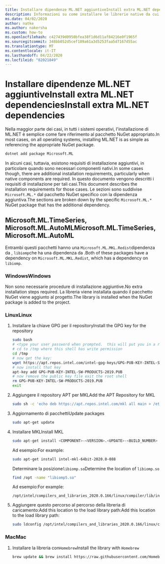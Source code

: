 ```yaml
---
title: Installare dipendenze ML.NET aggiuntiveInstall extra ML.NET dependencies
description: Informazioni su come installare le librerie native da cui ML.NET pacchetti dipendono ma non vengono installati con i pacchetti NuGet
ms.date: 04/02/2020
author: natke
ms.author: nakersha
ms.custom: how-to
ms.openlocfilehash: c427439d0950bfea38f1d6d11af84216e0f1965f
ms.sourcegitcommit: 348bb052d5cef109a61a3d5253faa5d7167d55ac
ms.translationtype: MT
ms.contentlocale: it-IT
ms.lasthandoff: 04/22/2020
ms.locfileid: "82021849"
---
```

# <a name="install-extra-mlnet-dependencies"></a><span data-ttu-id="7d3d1-103">Installare dipendenze ML.NET aggiuntiveInstall extra ML.NET dependencies</span><span class="sxs-lookup"><span data-stu-id="7d3d1-103">Install extra ML.NET dependencies</span></span>

<span data-ttu-id="7d3d1-104">Nella maggior parte dei casi, in tutti i sistemi operativi, l'installazione di ML.NET è semplice come fare riferimento al pacchetto NuGet appropriato.</span><span class="sxs-lookup"><span data-stu-id="7d3d1-104">In most cases, on all operating systems, installing ML.NET is as simple as referencing the appropriate NuGet package.</span></span>

```bash
dotnet add package Microsoft.ML
```

<span data-ttu-id="7d3d1-105">In alcuni casi, tuttavia, esistono requisiti di installazione aggiuntivi, in particolare quando sono necessari componenti nativi.</span><span class="sxs-lookup"><span data-stu-id="7d3d1-105">In some cases though, there are additional installation requirements, particularly when native components are required.</span></span> <span data-ttu-id="7d3d1-106">In questo documento vengono descritti i requisiti di installazione per tali casi.</span><span class="sxs-lookup"><span data-stu-id="7d3d1-106">This document describes the installation requirements for those cases.</span></span> <span data-ttu-id="7d3d1-107">Le sezioni sono suddivise `Microsoft.ML.*` dal pacchetto NuGet specifico con la dipendenza aggiuntiva.</span><span class="sxs-lookup"><span data-stu-id="7d3d1-107">The sections are broken down by the specific `Microsoft.ML.*` NuGet package that has the additional dependency.</span></span>

## <a name="microsoftmltimeseries-microsoftmlautoml"></a><span data-ttu-id="7d3d1-108">Microsoft.ML.TimeSeries, Microsoft.ML.AutoML</span><span class="sxs-lookup"><span data-stu-id="7d3d1-108">Microsoft.ML.TimeSeries, Microsoft.ML.AutoML</span></span>

<span data-ttu-id="7d3d1-109">Entrambi questi pacchetti hanno una `Microsoft.ML.MKL.Redist`dipendenza da , `libiomp`che ha una dipendenza da .</span><span class="sxs-lookup"><span data-stu-id="7d3d1-109">Both of these packages have a dependency on `Microsoft.ML.MKL.Redist`, which has a dependency on `libiomp`.</span></span>

### <a name="windows"></a><span data-ttu-id="7d3d1-110">Windows</span><span class="sxs-lookup"><span data-stu-id="7d3d1-110">Windows</span></span>

<span data-ttu-id="7d3d1-111">Non sono necessarie procedure di installazione aggiuntive.</span><span class="sxs-lookup"><span data-stu-id="7d3d1-111">No extra installation steps required.</span></span> <span data-ttu-id="7d3d1-112">La libreria viene installata quando il pacchetto NuGet viene aggiunto al progetto.</span><span class="sxs-lookup"><span data-stu-id="7d3d1-112">The library is installed when the NuGet package is added to the project.</span></span>

### <a name="linux"></a><span data-ttu-id="7d3d1-113">Linux</span><span class="sxs-lookup"><span data-stu-id="7d3d1-113">Linux</span></span>

1. <span data-ttu-id="7d3d1-114">Installare la chiave GPG per il repository</span><span class="sxs-lookup"><span data-stu-id="7d3d1-114">Install the GPG key for the repository</span></span>

    ```bash
    sudo bash
    # <type your user password when prompted.  this will put you in a root shell>
    # cd to /tmp where this shell has write permission
    cd /tmp
    # now get the key:
    wget https://apt.repos.intel.com/intel-gpg-keys/GPG-PUB-KEY-INTEL-SW-PRODUCTS-2019.PUB
    # now install that key
    apt-key add GPG-PUB-KEY-INTEL-SW-PRODUCTS-2019.PUB
    # now remove the public key file exit the root shell
    rm GPG-PUB-KEY-INTEL-SW-PRODUCTS-2019.PUB
    exit
    ```

2. <span data-ttu-id="7d3d1-115">Aggiungere il repository APT per MKL</span><span class="sxs-lookup"><span data-stu-id="7d3d1-115">Add the APT Repository for MKL</span></span>

    ```bash
    sudo sh -c 'echo deb https://apt.repos.intel.com/mkl all main > /etc/apt/sources.list.d/intel-mkl.list'
    ```

3. <span data-ttu-id="7d3d1-116">Aggiornamento di pacchetti</span><span class="sxs-lookup"><span data-stu-id="7d3d1-116">Update packages</span></span>

    ```bash
    sudo apt-get update
    ```

4. <span data-ttu-id="7d3d1-117">Installare MKL</span><span class="sxs-lookup"><span data-stu-id="7d3d1-117">Install MKL</span></span>

    ```bash
    sudo apt-get install <COMPONENT>-<VERSION>.<UPDATE>-<BUILD_NUMBER>
    ```

    <span data-ttu-id="7d3d1-118">Ad esempio:</span><span class="sxs-lookup"><span data-stu-id="7d3d1-118">For example:</span></span>

    ```bash
    sudo apt-get install intel-mkl-64bit-2020.0-088
    ```

    <span data-ttu-id="7d3d1-119">Determinare la posizione`libiomp.so`</span><span class="sxs-lookup"><span data-stu-id="7d3d1-119">Determine the location of `libiomp.so`</span></span>

    ```bash
    find /opt -name "libiomp5.so"
    ```

    <span data-ttu-id="7d3d1-120">Ad esempio:</span><span class="sxs-lookup"><span data-stu-id="7d3d1-120">For example:</span></span>

    ```output
    /opt/intel/compilers_and_libraries_2020.0.166/linux/compiler/lib/intel64_lin/libiomp5.so
    ```

5. <span data-ttu-id="7d3d1-121">Aggiungere questo percorso al percorso della libreria di caricamento:Add this location to the load library path:</span><span class="sxs-lookup"><span data-stu-id="7d3d1-121">Add this location to the load library path:</span></span>

    ```bash
    sudo ldconfig /opt/intel/compilers_and_libraries_2020.0.166/linux/compiler/lib/intel64_lin
    ```

### <a name="mac"></a><span data-ttu-id="7d3d1-122">Mac</span><span class="sxs-lookup"><span data-stu-id="7d3d1-122">Mac</span></span>

1. <span data-ttu-id="7d3d1-123">Installare la libreria con`Homebrew`</span><span class="sxs-lookup"><span data-stu-id="7d3d1-123">Install the library with `Homebrew`</span></span>

    ```bash
    brew update && brew install https://raw.githubusercontent.com/Homebrew/homebrew-core/f5b1ac99a7fba27c19cee0bc4f036775c889b359/Formula/libomp.rb && brew link libomp --force
    ```
